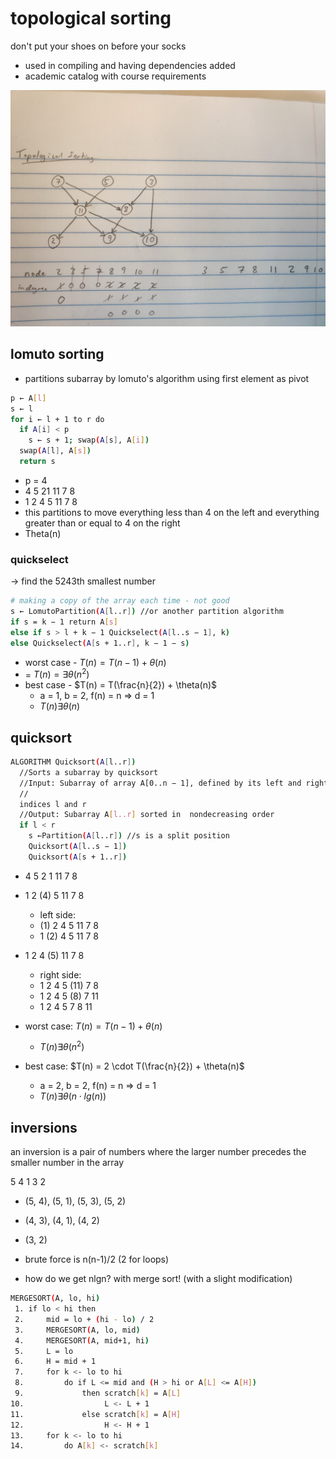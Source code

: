 # topological sorting

don't put your shoes on before your socks

- used in compiling and having dependencies added
- academic catalog with course requirements

![topological](./topological.jpg "Topological sorting")

## lomuto sorting

- partitions subarray by lomuto's algorithm using first element as pivot

```bash
p ← A[l]
s ← l
for i ← l + 1 to r do
  if A[i] < p
    s ← s + 1; swap(A[s], A[i])
  swap(A[l], A[s])
  return s
```

- p = 4
- 4 5 21 11 7 8
- 1 2 4 5 11 7 8
- this partitions to move everything less than 4 on the left and everything greater than or equal to 4 on the right
- Theta(n)

### quickselect

-> find the 5243th smallest number

```bash
# making a copy of the array each time - not good
s ← LomutoPartition(A[l..r]) //or another partition algorithm
if s = k − 1 return A[s]
else if s > l + k − 1 Quickselect(A[l..s − 1], k)
else Quickselect(A[s + 1..r], k − 1 − s)
```

- worst case - $T(n) = T(n - 1) + \theta(n)$
- = $T(n) = \exists \theta(n^{2})$
- best case - $T(n) = T(\frac{n}{2}) + \theta(n)$
  - a = 1, b = 2, f(n) = n => d = 1
  - $T(n) \exists \theta(n)$

## quicksort

```bash
ALGORITHM Quicksort(A[l..r])
  //Sorts a subarray by quicksort
  //Input: Subarray of array A[0..n − 1], defined by its left and right
  //
  indices l and r
  //Output: Subarray A[l..r] sorted in  nondecreasing order
  if l < r
    s ←Partition(A[l..r]) //s is a split position
    Quicksort(A[l..s − 1])
    Quicksort(A[s + 1..r])
```

- 4 5 2 1 11 7 8
- 1 2 (4) 5 11 7 8
  - left side:
  - (1) 2 4 5 11 7 8
  - 1 (2) 4 5 11 7 8
- 1 2 4 (5) 11 7 8
  - right side:
  - 1 2 4 5 (11) 7 8
  - 1 2 4 5 (8) 7 11
  - 1 2 4 5 7 8 11

- worst case: $T(n) = T(n - 1) + \theta(n)$
  - $T(n) \exists \theta(n^{2})$
- best case: $T(n) = 2 \cdot T(\frac{n}{2}) + \theta(n)$
  - a = 2, b = 2, f(n) = n => d = 1
  - $T(n) \exists \theta(n \cdot lg(n))$

## inversions

an inversion is a pair of numbers where the larger number precedes the smaller number in the array

5 4 1 3 2

- (5, 4), (5, 1), (5, 3), (5, 2)
- (4, 3), (4, 1), (4, 2)
- (3, 2)

- brute force is n(n-1)/2 (2 for loops)
- how do we get nlgn? with merge sort! (with a slight modification)

```bash
MERGESORT(A, lo, hi)
 1. if lo < hi then
 2.     mid = lo + (hi - lo) / 2
 3.     MERGESORT(A, lo, mid)
 4.     MERGESORT(A, mid+1, hi)
 5.     L = lo
 6.     H = mid + 1
 7.     for k <- lo to hi
 8.         do if L <= mid and (H > hi or A[L] <= A[H])
 9.             then scratch[k] = A[L]
10.                  L <- L + 1
11.             else scratch[k] = A[H]
12.                  H <- H + 1
13.     for k <- lo to hi
14.         do A[k] <- scratch[k]
```
